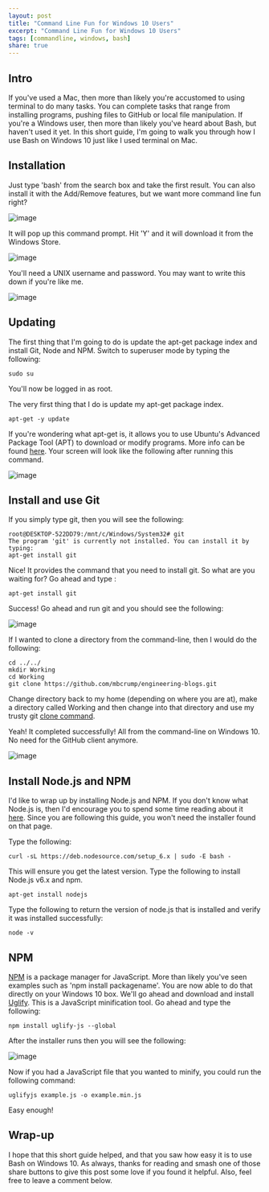 ```yaml
---
layout: post
title: "Command Line Fun for Windows 10 Users"
excerpt: "Command Line Fun for Windows 10 Users"
tags: [commandline, windows, bash]
share: true
---
```


## Intro

If you've used a Mac, then more than likely you're accustomed to using terminal to do many tasks. You can complete tasks that range from installing programs, pushing files to GitHub or local file manipulation. If you're a Windows user, then more than likely you've heard about Bash, but haven't used it yet. In this short guide, I'm going to walk you through how I use Bash on Windows 10 just like I used terminal on Mac. 

## Installation

Just type 'bash' from the search box and take the first result. You can also install it with the Add/Remove features, but we want more command line fun right? 

![image](/files/searchbash.png)

It will pop up this command prompt. Hit 'Y' and it will download it from the Windows Store. 

![image](/files/bashbeta.png)

You'll need a UNIX username and password. You may want to write this down if you're like me. 

![image](/files/bashunix.png)

## Updating

The first thing that I'm going to do is update the apt-get package index and install Git, Node and NPM. Switch to superuser mode by typing the following: 

	sudo su

 You'll now be logged in as root. 

The very first thing that I do is update my apt-get package index. 

	apt-get -y update

If you're wondering what apt-get is, it allows you to use Ubuntu's Advanced Package Tool (APT) to download or modify programs. More info can be found [here](https://help.ubuntu.com/12.04/serverguide/apt-get.html). Your screen will look like the following after running this command. 

![image](/files/bashaptget.png)

## Install and use Git 

If you simply type git, then you will see the following: 

	root@DESKTOP-522DD79:/mnt/c/Windows/System32# git
	The program 'git' is currently not installed. You can install it by typing:
	apt-get install git

Nice! It provides the command that you need to install git. So what are you waiting for? Go ahead and type : 

	apt-get install git

Success! Go ahead and run git and you should see the following: 

![image](/files/sudogitinstalled.png)

If I wanted to clone a directory from the command-line, then I would do the following: 

	cd ../../
	mkdir Working
	cd Working
	git clone https://github.com/mbcrump/engineering-blogs.git

Change directory back to my home (depending on where you are at), make a directory called Working and then change into that directory and use my trusty git [clone command](https://git-scm.com/book/en/v2/Git-Basics-Getting-a-Git-Repository). 

Yeah! It completed successfully! All from the command-line on Windows 10. No need for the GitHub client anymore. 

![image](/files/clonerepo.png)

## Install Node.js and NPM

I'd like to wrap up by installing Node.js and NPM. If you don't know what Node.js is, then I'd encourage you to spend some time reading about it [here](https://nodejs.org/en/). Since you are following this guide, you won't need the installer found on that page. 

Type the following: 

	curl -sL https://deb.nodesource.com/setup_6.x | sudo -E bash -

This will ensure you get the latest version. Type the following to install Node.js v6.x and npm. 

	apt-get install nodejs

Type the following to return the version of node.js that is installed and verify it was installed successfully: 

	node -v


## NPM

[NPM](https://www.npmjs.com/) is a package manager for JavaScript. More than likely you've seen examples such as 'npm install packagename'. You are now able to do that directly on your Windows 10 box. We'll go ahead and download and install [Uglify](https://www.npmjs.com/package/uglify-js). This is a JavaScript minification tool. Go ahead and type the following:

	npm install uglify-js --global

After the installer runs then you will see the following:

![image](/files/npmugly.png)

Now if you had a JavaScript file  that you wanted to minify, you could run the following command:

	uglifyjs example.js -o example.min.js

Easy enough!

## Wrap-up

I hope that this short guide helped, and that you saw how easy it is to use Bash on Windows 10. As always, thanks for reading and smash one of those share buttons to give this post some love if you found it helpful. Also, feel free to leave a comment below.